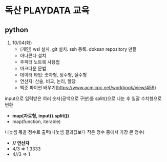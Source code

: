 # 독산 PLAYDATA 교육

## python

1. 10/04(화)
    - (개인) wsl 설치, git 설치. ssh 등록. doksan repository 만듦
    - 아나콘다 설치
    - 주피터 노트북 사용법
    - 마크다운 문법
    - 데이터 타입: 숫자형, 정수형, 실수형
    - 연산자: 산술, 비교, 논리, 할당
    - 백준 파이썬 배우기(https://www.acmicpc.net/workbook/view/459)

input으로 입력받은 여러 숫자(공백으로 구분)를 split()으로 나눈 후 일괄 수치형으로 변환
- **map(자료형, input().split())**
- map(function, iterable)

나눗셈 몫을 정수로 출력(나눗셈 결과값보다 작은 정수 중에서 가장 큰 정수)
- **// 연산자**
- 4/3 => 1.3333
- 4//3 => 1
